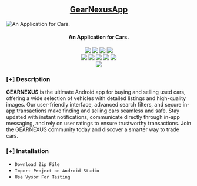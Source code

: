 <h2 align="center"><u>GearNexusApp</u></h2>

![An Application for Cars.](https://img.freepik.com/free-vector/app-development-illustration_52683-47931.jpg?t=st=1718483877~exp=1718487477~hmac=6a6b3b85e29131fd980fd50a22eda01a8d6bcda171c8a6142f44b640db1fe722&w=1060)
<h4 align="center"> An Application for Cars. </h4>

<p align="center">
    <img src="https://img.shields.io/github/stars/MTalhaofc/GearNexusApp?style=for-the-badge&color=orange">
    <img src="https://img.shields.io/github/forks/MTalhaofc/GearNexusApp?style=for-the-badge&color=purple">
    <img src="https://img.shields.io/github/license/MTalhaofc/GearNexusApp?style=for-the-badge&color=blue">
    <img src="https://img.shields.io/github/issues/MTalhaofc/GearNexusApp?style=for-the-badge&color=red">
<br>
    <img src="https://img.shields.io/badge/Author-XDEV-magenta?style=flat-square">
    <img src="https://img.shields.io/badge/Open%20Source-No-orange?style=flat-square">
    <img src="https://img.shields.io/badge/Maintained-Yes-cyan?style=flat-square">
    <img src="https://img.shields.io/badge/Made%20In-Pakistan-green?style=flat-square">
    <img src="https://img.shields.io/badge/Written%20In-XML, Kotlin, API, Firebase-blue?style=flat-square">
<br>
    <img src="https://github-readme-stats.vercel.app/api/pin/?username=MTalhaofc&repo=GearNexusApp&theme=synthwave">
</p>

### [+] Description
**GEARNEXUS** is the ultimate Android app for buying and selling used cars, offering a wide selection of vehicles with detailed listings and high-quality images. Our user-friendly interface, advanced search filters, and secure in-app transactions make finding and selling cars seamless and safe. Stay updated with instant notifications, communicate directly through in-app messaging, and rely on user ratings to ensure trustworthy transactions. Join the GEARNEXUS community today and discover a smarter way to trade cars.

### [+] Installation
 - `Download Zip File`
 - `Import Project on Android Studio`
 - `Use Vysor For Testing`

